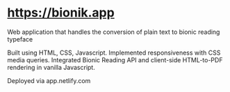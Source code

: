 # https://bionik.app
Web application that handles the conversion of plain text to bionic reading typeface

Built using HTML, CSS, Javascript. Implemented responsiveness with CSS media queries. Integrated Bionic Reading API and client-side HTML-to-PDF rendering in vanilla Javascript.

Deployed via app.netlify.com
